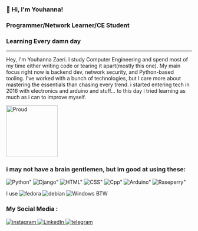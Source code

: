 
<!--
**youh6nna/youh6nna** is a ✨ _special_ ✨ repository because its `README.md` (this file) appears on your GitHub profile.

Here are some ideas to get you started:

- 🔭 I’m currently working on ...
- 🌱 I’m currently learning ...
- 👯 I’m looking to collaborate on ...
- 🤔 I’m looking for help with ...
- 💬 Ask me about ...
- 📫 How to reach me: ...
- 😄 Pronouns: ...
- ⚡ Fun fact: ...
  <img alt="Javascript" src="https://img.shields.io/badge/-javascript-f7df1c?style=flat-square&logo=javascript&logoColor=black" /> 
  <img alt="Bootstrap" src="https://img.shields.io/badge/-bootstrap-7953b3?style=flat-square&logo=javascript&logoColor=white" />
  <img alt="TypeScript" src="https://img.shields.io/badge/-TypeScript-007ACC?style=flat-square&logo=typescript&logoColor=white" />
  <img alt="React" src="https://img.shields.io/badge/-React-45b8d8?style=flat-square&logo=react&logoColor=white" />
  <img alt="angular" src="https://img.shields.io/badge/-Angular-DD0031?style=flat-square&logo=angular&logoColor=white" />
  <img alt="Jest" src="https://img.shields.io/badge/-jest-be3d19?style=flat-square&logo=jest&logoColor=white" />
 <img alt="Adobe XD" src="https://img.shields.io/badge/-Adobe%20XD-ff62f6?style=flat-square&logo=Adobe%20XD&logoColor=white" />
  <img alt="Nodejs" src="https://img.shields.io/badge/-Nodejs-43853d?style=flat-square&logo=Node.js&logoColor=white" />
  <img alt="Webpack" src="https://img.shields.io/badge/-Webpack-8DD6F9?style=flat-square&logo=webpack&logoColor=white" />
  <img alt="Google Cloud Platform" src="https://img.shields.io/badge/-Google_Cloud_Platform-1a73e8?style=flat-square&logo=google-cloud&logoColor=white" />
  <img alt="Insomnia" src="https://img.shields.io/badge/-Insomnia-5849BE?style=flat-square&logo=insomnia&logoColor=white" />
  <img alt="Apollo" src="https://img.shields.io/badge/-Apollo%20GraphQL-311C87?style=flat-square&logo=apollo-graphql&logoColor=white" />
  <img alt="redux" src="https://img.shields.io/badge/-Redux-764ABC?style=flat-square&logo=redux&logoColor=white" />
  <img alt="GraphQL" src="https://img.shields.io/badge/-GraphQL-E10098?style=flat-square&logo=graphql&logoColor=white" />
  <img alt="Sass" src="https://img.shields.io/badge/-Sass-CC6699?style=flat-square&logo=sass&logoColor=white" />
  <img alt="Styled Components" src="https://img.shields.io/badge/-Styled_Components-db7092?style=flat-square&logo=styled-components&logoColor=white" />
  <img alt="NestJs" src="https://img.shields.io/badge/-NestJs-ea2845?style=flat-square&logo=nestjs&logoColor=white" />
  <img alt="npm" src="https://img.shields.io/badge/-NPM-CB3837?style=flat-square&logo=npm&logoColor=white" />
  <img alt="d3js" src="https://img.shields.io/badge/-D3.js-F9A03C?style=flat-square&logo=d3.js&logoColor=white" />
  <img alt="Prettier" src="https://img.shields.io/badge/-Prettier-F7B93E?style=flat-square&logo=prettier&logoColor=white" />
  <img alt="MongoDB" src="https://img.shields.io/badge/-MongoDB-13aa52?style=flat-square&logo=mongodb&logoColor=white" />
   <img alt="Docker" src="https://img.shields.io/badge/-Docker-46a2f1?style=flat-square&logo=docker&logoColor=white" />
  <img alt="github actions" src="https://img.shields.io/badge/-Github_Actions-2088FF?style=flat-square&logo=github-actions&logoColor=white" />
</p>

-->
### 👋 Hi, I'm Youhanna!
### Programmer/Network Learner/CE Student
### Learning Every damn day 
---
<!--
![](https://komarev.com/ghpvc/?username=cycosad&color=fb4362)
-->
<p>
  Hey, I'm Youhanna Zaeri. I study Computer Engineering and spend most of my time either writing code or tearing it apart(mostly this one). My main focus right now is backend dev, network security, and Python-based tooling. I’ve worked with a bunch of technologies, but I care more about mastering the essentials than chasing every trend. i started entering tech in 2016 with electronics and arduino and stuff... to this day i tried learning as much as i can to improve myself.

</p>
<img alt="Proud" src="https://y.yarn.co/da358bd0-d32b-479d-ab7b-c409ce6fe1cd_screenshot.jpg" height="140px"/>
<h3>i may not have a brain gentlemen, but im good at using these: 
  <!--
<img alt="Proud" src="https://em-content.zobj.net/content/2020/07/27/proud.png" width="40px" height="40px"/>
  -->

</h3>
<p>
  <img alt=Python" src="https://img.shields.io/badge/python-3670A0?style=for-the-badge&logo=python&logoColor=ffdd54"/>
  <img alt=Django" src="https://img.shields.io/badge/django-%23092E20.svg?style=for-the-badge&logo=django&logoColor=white"/>
  <img alt=HTML" src="https://img.shields.io/badge/html5-%23E34F26.svg?style=for-the-badge&logo=html5&logoColor=white">
  <img alt=CSS" src="https://img.shields.io/badge/css3-%231572B6.svg?style=for-the-badge&logo=css3&logoColor=white"/>
  <img alt=Cpp" src="https://img.shields.io/badge/c++-%2300599C.svg?style=for-the-badge&logo=c%2B%2B&logoColor=white"/>
  <img alt=Arduino" src="https://img.shields.io/badge/Arduino-00979D?style=for-the-badge&logo=Arduino&logoColor=white"/>
  <img alt=Raseperry" src="https://img.shields.io/badge/Raspberry%20Pi-A22846?style=for-the-badge&logo=Raspberry%20Pi&logoColor=white"/>
</p>
<p>
<span>I use</span>
<img alt="fedora" src="https://img.shields.io/badge/Fedora-294172?style=for-the-badge&logo=fedora&logoColor=white"/>
<img alt="debian" src="https://img.shields.io/badge/Debian-D70A53?style=for-the-badge&logo=debian&logoColor=white">
<img alt="Windows" src="https://img.shields.io/badge/Windows-0078D6?style=for-the-badge&logo=windows&logoColor=white"/>
<span>BTW</span>
</p>
<p>
  <h3>My Social Media : </h3>

<a href="https://instagram.com/youh6nna">
<img alt="instagram" src="https://img.shields.io/badge/Instagram-%23E4405F.svg?style=for-the-badge&logo=Instagram&logoColor=white"/>
</a>

<a href="https://linkedin.com/youh6nna">
<img alt="LinkedIn" src="https://img.shields.io/badge/linkedin-%230077B5.svg?style=for-the-badge&logo=linkedin&logoColor=white"/>
</a>

<a href="https://t.me/youh6nna">
<img alt="telegram" src="https://img.shields.io/badge/Telegram-2CA5E0?style=for-the-badge&logo=telegram&logoColor=white"/>
</a>
</p>
